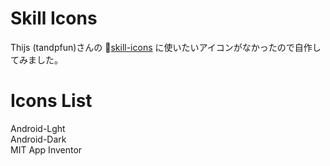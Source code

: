 # Skill Icons
<p>Thijs (tandpfun)さんの 🔗<a href="https://github.com/tandpfun/skill-icons">skill-icons</a> に使いたいアイコンがなかったので自作してみました。<br></p>


# Icons List
Android-Lght <br>
Android-Dark <br>
MIT App Inventor <br>
